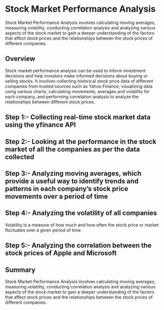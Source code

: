 # Stock Market Performance Analysis
Stock Market Performance Analysis involves calculating moving averages, measuring volatility, conducting correlation analysis and analyzing various aspects of the stock market to gain a deeper understanding of the factors that affect stock prices and the relationships between the stock prices of different companies.

## Overview
Stock market performance analysis can be used to inform investment decisions and help investors make informed decisions about buying or selling stocks. It involves collecting historical stock price data of different companies from trusted sources such as Yahoo Finance, visualizing data using various charts, calculating movements, averages and volatility for each company, and performing correlation analysis to analyze the relationships between different stock prices.

## Step 1:- Collecting real-time stock market data using the yfinance API

## Step 2:- Looking at the performance in the stock market of all the companies as per the data collected

## Step 3:- Analyzing moving averages, which provide a useful way to identify trends and patterns in each company’s stock price movements over a period of time

## Step 4:- Analyzing the volatility of all companies
Volatility is a measure of how much and how often the stock price or market fluctuates over a given period of time.

## Step 5:- Analyzing the correlation between the stock prices of Apple and Microsoft

## Summary
Stock Market Performance Analysis involves calculating moving averages, measuring volatility, conducting correlation analysis and analyzing various aspects of the stock market to gain a deeper understanding of the factors that affect stock prices and the relationships between the stock prices of different companies.
